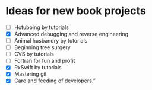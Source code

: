 # Ideas for new book projects

- [ ] Hotubbing by tutorials
- [x] Advanced debugging and reverse engineering
- [ ] Animal husbandry by tutorials
- [ ] Beginning tree surgery
- [ ] CVS by tutorials
- [ ] Fortran for fun and profit
- [x] RxSwift by tutorials
- [x] Mastering git
- [x] Care and feeding of developers.”

